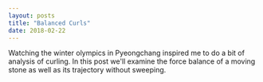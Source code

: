 ```yaml
---
layout: posts
title: "Balanced Curls"
date: 2018-02-22
---
```

<!-- <h2> {{page.title}}</h2> -->

Watching the winter olympics in Pyeongchang inspired me to do a bit of analysis of curling. In this post we'll examine the force balance of a moving stone as well as its trajectory without sweeping. 

